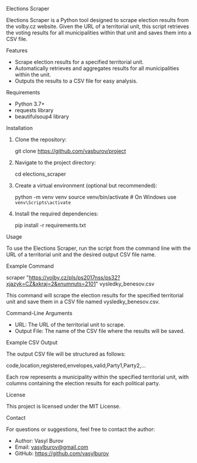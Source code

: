 Elections Scraper

Elections Scraper is a Python tool designed to scrape election results from the volby.cz website. Given the URL of a territorial unit, this script retrieves the voting results for all municipalities within that unit and saves them into a CSV file.

Features

- Scrape election results for a specified territorial unit.
- Automatically retrieves and aggregates results for all municipalities within the unit.
- Outputs the results to a CSV file for easy analysis.

Requirements

- Python 3.7+
- requests library
- beautifulsoup4 library

Installation

1. Clone the repository:

   git clone https://github.com/vasburov/project

2. Navigate to the project directory:

   cd elections_scraper

3. Create a virtual environment (optional but recommended):

   python -m venv venv
   source venv/bin/activate  # On Windows use `venv\Scripts\activate`

4. Install the required dependencies:

   pip install -r requirements.txt

Usage

To use the Elections Scraper, run the script from the command line with the URL of a territorial unit and the desired output CSV file name.

Example Command

scraper "https://volby.cz/pls/ps2017nss/ps32?xjazyk=CZ&xkraj=2&xnumnuts=2101" vysledky_benesov.csv

This command will scrape the election results for the specified territorial unit and save them in a CSV file named vysledky_benesov.csv.

Command-Line Arguments

- URL: The URL of the territorial unit to scrape.
- Output File: The name of the CSV file where the results will be saved.

Example CSV Output

The output CSV file will be structured as follows:

code,location,registered,envelopes,valid,Party1,Party2,...

Each row represents a municipality within the specified territorial unit, with columns containing the election results for each political party.

License

This project is licensed under the MIT License.

Contact

For questions or suggestions, feel free to contact the author:

- Author: Vasyl Burov
- Email: vasylburov@gmail.com
- GitHub: https://github.com/vasylburov
